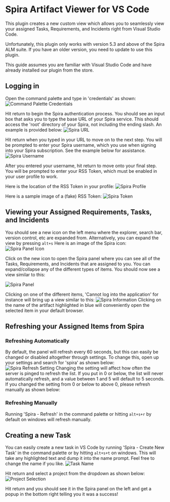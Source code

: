 # Spira Artifact Viewer for VS Code

This plugin creates a new custom view which allows you to seamlessly view your assigned Tasks, Requirements, and Incidents right from Visual Studio Code. 

Unfortunately, this plugin only works with version 5.3 and above of the Spira ALM suite. If you have an older version, you need to update to use this plugin.

This guide assumes you are familiar with Visual Studio Code and have already installed our plugin from the store. 
## Logging in
Open the command palette and type in 'credentials' as shown: 
![Command Palette Credentials](https://raw.githubusercontent.com/Inflectra/spira-vscode/master/media/Accessing%20Credentials.PNG)

Hit return to begin the Spira authentication process. You should see an input box that asks you to type the base URL of your Spira service. This should access the 'root' directory of your Spira, not including the ending slash. An example is provided below:
![Spira URL](https://raw.githubusercontent.com/Inflectra/spira-vscode/master/media/Url.PNG)

Hit return when you typed in your URL to move on to the next step. You will be prompted to enter your Spira username, which you use when signing into your Spira subscription. See the example below for assistance.
![Spira Username](https://raw.githubusercontent.com/Inflectra/spira-vscode/master/media/Username.PNG)

After you entered your username, hit return to move onto your final step. You will be prompted to enter your RSS Token, which must be enabled in your user profile to work. 

Here is the location of the RSS Token in your profile:
![Spira Profile](https://raw.githubusercontent.com/Inflectra/spira-vscode/master/media/Spira%20Profile.PNG)

Here is a sample image of a (fake) RSS Token:
![Spira Token](https://raw.githubusercontent.com/Inflectra/spira-vscode/master/media/RSS%20Token.PNG)

## Viewing your Assigned Requirements, Tasks, and Incidents
You should see a new icon on the left menu where the explorer, search bar, version control, etc are expanded from. Alternatively, you can expand the view by pressing `alt+s` Here is an image of the Spira icon:
![Spira Panel Icon](NEEDS!!!)

Click on the new icon to open the Spira panel where you can see all of the Tasks, Requirements, and Incidents that are assigned to you. You can expand/collapse any of the different types of items. You should now see a view similar to this:

![Spira Panel](https://raw.githubusercontent.com/Inflectra/spira-vscode/master/media/Panel.PNG)

Clicking on one of the different items, 'Cannot log into the application' for instance will bring up a view similar to this:
![Spira Information](https://raw.githubusercontent.com/Inflectra/spira-vscode/master/media/Artifact%20Information.PNG)
Clicking on the name of the artifact highlighted in blue will conveniently open the selected item in your default browser. 

## Refreshing your Assigned Items from Spira
### Refreshing Automatically
By default, the panel will refresh every 60 seconds, but this can easily be changed or disabled altogether through settings. To change this, open up your settings and search for 'spira' as shown below:
![Spira Refresh Setting](https://raw.githubusercontent.com/Inflectra/spira-vscode/master/media/Refresh%20Setting.PNG)
Changing the setting will affect how often the server is pinged to refresh the list. If you put in 0 or below, the list will never automatically refresh, and a value between 1 and 5 will default to 5 seconds. If you changed the setting from 0 or below to above 0, please refresh manually as shown below:
### Refreshing Manually
Running 'Spira - Refresh' in the command palette or hitting `alt+s+r` by default on windows will refresh manually.

## Creating a new Task
You can easily create a new task in VS Code by running 'Spira - Create New Task' in the command palette or by hitting `alt+s+t` on windows. This will take any highlighted text and dump it into the name prompt. Feel free to change the name if you like.
![Task Name](https://raw.githubusercontent.com/Inflectra/spira-vscode/master/media/Task%20Name.PNG)

Hit return and select a project from the dropdown as shown below:
![Project Selection](https://raw.githubusercontent.com/Inflectra/spira-vscode/master/media/Project%20Select.PNG)

Hit return and you should see it in the Spira panel on the left and get a popup in the bottom right telling you it was a success!
